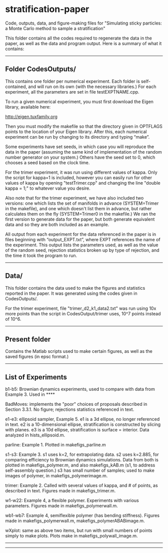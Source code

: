 # stratification-paper
Code, outputs, data, and figure-making files for "Simulating sticky particles: a Monte Carlo method to sample a stratification"

This folder contains all the codes required to regenerate the data in the paper, 
as well as the data and program output. Here is a summary of what it contains: 

------------------------------------------------ 
Folder CodesOutputs/ 
------------------------------------------------ 

This contains one folder per numerical experiment. Each folder is self-contained, 
and will run on its own (with the necessary libraries.) 
For each experiment, all the parameters are set in file testEXPTNAME.cpp. 

To run a given numerical experiment, 
you must first download the Eigen library, available here: 

http://eigen.tuxfamily.org

Then you must modify the makefile so that the directory given in OPTFLAGS points to 
the location of your Eigen library. After this, each numerical experiment can be run 
by changing to its directory and typing “make”. 

Some experiments have set seeds, in which case you will reproduce the data in the 
paper (assuming the same kind of implementation of the random number generator 
on your system.) Others have the seed set to 0, which chooses a seed based on 
the clock time. 

For the trimer experiment, it was run using different values of kappa. Only the script 
for kappa=1 is included, however you can easily run for other values of kappa by 
opening "testTrimer.cpp" and changing the line "double kappa = 1;" to whatever value 
you desire. 

Also note that for the trimer experiment, we have also included two versions: one which 
lists the set of manifolds in advance (SYSTEM=Trimer in the makefile), and one which 
doesn't list them in advance, but rather calculates them on the fly (SYSTEM=Trimer0 
in the makefile.) We ran the first version to generate data for the paper, but both generate equivalent data and so they are both included as an example. 

All output from each experiment for the data referenced in the paper is in files 
beginning with “output_EXPT.txt”, where EXPT references the name of the experiment.
This output lists the parameters used, as well as the value of the random seed, 
rejection statistics broken up by type of rejection, and the time it took the program to run. 



------------------------------------------------ 
Data/ 
------------------------------------------------ 

This folder contains the data used to make the figures and statistics reported 
in the paper. It was generated using the codes given in CodesOutputs/. 

For the trimer experiment, file "trimer_d2_k1_data2.txt" was run using 10x more points
than the script in CodesOutput/trimer uses, 10^7 points instead of 10^6. 



------------------------------------------------ 
Present folder
------------------------------------------------ 

Contains the Matlab scripts used to make certain figures, as well as the saved 
figures (in epsc format.) 


------------------------------------------------ 
List of Experiments
------------------------------------------------ 

b1-b5: Brownian dynamics experiments, used to compare with data from Example 3. 
Used in ****


BadMoves: implements the "poor" choices of proposals described in Section 3.3.1. 
No figure; rejections statistics referenced in text. 


e1-e3: ellipsoid sampler, Example 5. 
e1 is a 3d ellipse, no longer referenced in text. 
e2 is a 10-dimensional ellipse, stratification is constructed by slicing with planes. 
e3 is a 10d ellipse, stratification is surface = interior. 
Data analyzed in hists_ellipsoid.m. 


parline: Example 1. Plotted in makefigs_parline.m 


s1-s3: Example 3. 
s1 uses k=2, for extrapolating data. 
s2 uses k=2.885, for comparing efficiency to Brownian dynamics simulations. 
Data from both is plotted in makefigs_polymer.m, and also makefigs_kAB.m (s1, 
to address self-assembly question.) 
s3 has small number of samples; used to make images of polymer, 
in makefigs_polymerimage.m. 


trimer: Example 2. Called with several values of kappa, and # of points, 
as described in text. Figures made in makefigs_trimer.m. 


w1-w22: Example 4, a flexible polymer. Experiments with various parameters. 
Figures made in makefigs_polymerwall.m. 


wb1-wb7: Example 4, semiflexible polymer (has bending stiffness). 
Figures made in makefigs_polymerwall.m, makefigs_polymerABABimage.m. 


wXplot: same as above two items, but run with small numbers of points simply 
to make plots. Plots make in makefigs_polywall_image.m. 


------------------------------------------------ 
------------------------------------------------ 

